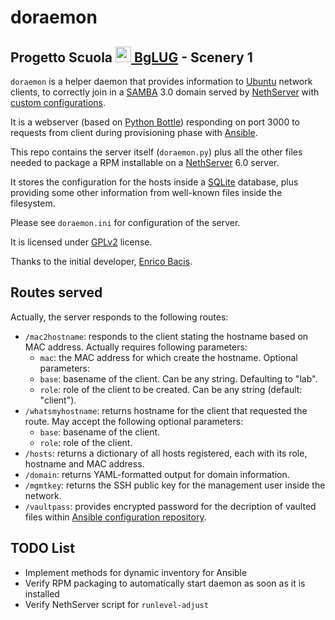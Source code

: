 # doraemon #

## Progetto Scuola [<img src="https://avatars1.githubusercontent.com/u/12886037?v=3&s=200" width="25" height="25" /> BgLUG][bglug] - Scenery 1 ##

`doraemon` is a helper daemon that provides information to [Ubuntu][] network
clients, to correctly join in a [SAMBA][] 3.0 domain served by [NethServer][]
with [custom configurations][server-config].

It is a webserver (based on [Python Bottle][bottle]) responding on port 3000
to requests from client during provisioning phase with [Ansible][].

This repo contains the server itself (`doraemon.py`) plus all the other files
needed to package a RPM installable on a [NethServer][] 6.0 server.

It stores the configuration for the hosts inside a [SQLite][] database, plus
providing some other information from well-known files inside the filesystem.

Please see `doraemon.ini` for configuration of the server.

It is licensed under [GPLv2][] license.

Thanks to the initial developer, [Enrico Bacis][].

## Routes served ##

Actually, the server responds to the following routes:

* `/mac2hostname`: responds to the client stating the hostname based on MAC
  address. Actually requires following parameters:
    - `mac`: the MAC address for which create the hostname.
  Optional parameters:
    - `base`: basename of the client. Can be any string. Defaulting to "lab".
    - `role`: role of the client to be created. Can be any string (default:
      "client").
* `/whatsmyhostname`: returns hostname for the client that requested the
  route. May accept the following optional parameters:
    - `base`: basename of the client.
    - `role`: role of the client.
* `/hosts`: returns a dictionary of all hosts registered, each with its role,
  hostname and MAC address. 
* `/domain`: returns YAML-formatted output for domain information.
* `/mgmtkey`: returns the SSH public key for the management user inside the
  network.
* `/vaultpass`: provides encrypted password for the decription of vaulted
  files within [Ansible configuration repository][client-pull-installation].

## TODO List ##

* Implement methods for dynamic inventory for Ansible
* Verify RPM packaging to automatically start daemon as soon as it is
  installed
* Verify NethServer script for `runlevel-adjust`

[bglug]: http://bglug.it "BgLUG Homepage"
[ubuntu]: http://www.ubuntu.com
[samba]: http://www.samba.org
[nethserver]: http://www.nethserver.org
[server-config]: https://github.com/bglug-it/server-config
[client-pull-installation]: https://github.com/bglug-it/client-pull-installation
[bottle]: http://bottlepy.org/docs/dev/index.html
[ansible]: http://www.ansible.com
[sqlite]: https://www.sqlite.org/
[gplv2]: https://www.gnu.org/licenses/gpl-2.0.html
[enrico bacis]: https://github.com/enricobacis
